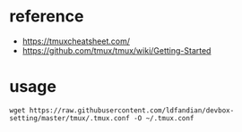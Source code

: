 # reference
* https://tmuxcheatsheet.com/
* https://github.com/tmux/tmux/wiki/Getting-Started

# usage
```
wget https://raw.githubusercontent.com/ldfandian/devbox-setting/master/tmux/.tmux.conf -O ~/.tmux.conf
```
